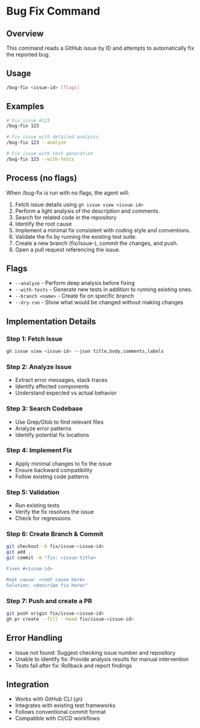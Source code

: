 # Bug Fix Command

## Overview

This command reads a GitHub issue by ID and attempts to automatically fix the reported bug.

## Usage

```bash
/bug-fix <issue-id> [flags]
```

## Examples

```bash
# Fix issue #123
/bug-fix 123

# Fix issue with detailed analysis
/bug-fix 123 --analyze

# Fix issue with test generation
/bug-fix 123 --with-tests
```

## Process (no flags)
When /bug-fix <issue-id> is run with no flags, the agent will:

1. Fetch issue details using `gh issue view <issue-id>`
2. Perform a light analysis of the description and comments.
3. Search for related code in the repository
4. Identify the root cause
5. Implement a minimal fix consistent with coding style and conventions.
6. Validate the fix by running the existing test suite.
7. Create a new branch (fix/issue-<id>), commit the changes, and push.
8. Open a pull request referencing the issue.


## Flags

- `--analyze` - Perform deep analysis before fixing
- `--with-tests` - Generate new tests in addition to running existing ones.
- `--branch <name>` - Create fix on specific branch
- `--dry-run` - Show what would be changed without making changes

## Implementation Details

### Step 1: Fetch Issue

```bash
gh issue view <issue-id> --json title,body,comments,labels
```

### Step 2: Analyze Issue

- Extract error messages, stack traces
- Identify affected components
- Understand expected vs actual behavior

### Step 3: Search Codebase

- Use Grep/Glob to find relevant files
- Analyze error patterns
- Identify potential fix locations

### Step 4: Implement Fix

- Apply minimal changes to fix the issue
- Ensure backward compatibility
- Follow existing code patterns

### Step 5: Validation

- Run existing tests
- Verify the fix resolves the issue
- Check for regressions

### Step 6: Create Branch & Commit

```bash
git checkout -b fix/issue-<issue-id>
git add .
git commit -m "fix: <issue-title>

Fixes #<issue-id>

Root cause: <root cause here>
Solution: <describe fix here>"
```
### Step 7: Push and create a PR
```bash
git push origin fix/issue-<issue-id>
gh pr create --fill --head fix/issue-<issue-id>
```


## Error Handling

- Issue not found: Suggest checking issue number and repository
- Unable to identify fix: Provide analysis results for manual intervention
- Tests fail after fix: Rollback and report findings

## Integration

- Works with GitHub CLI (`gh`)
- Integrates with existing test frameworks
- Follows conventional commit format
- Compatible with CI/CD workflows